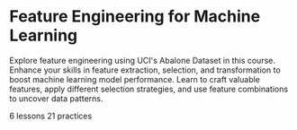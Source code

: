# Feature Engineering for Machine Learning

Explore feature engineering using UCI's Abalone Dataset in this course. Enhance your skills in feature extraction, selection, and transformation to boost machine learning model performance. Learn to craft valuable features, apply different selection strategies, and use feature combinations to uncover data patterns.

6 lessons
21 practices
